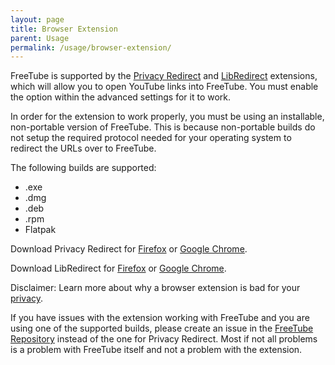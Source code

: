 ```yaml
---
layout: page
title: Browser Extension
parent: Usage
permalink: /usage/browser-extension/
---
```


FreeTube is supported by the [Privacy Redirect](https://github.com/SimonBrazell/privacy-redirect) and [LibRedirect](https://github.com/libredirect/libredirect) extensions, which will allow you to open YouTube links into FreeTube. You must enable the option within the advanced settings for it to work.

In order for the extension to work properly, you must be using an installable, non-portable version of FreeTube. This is because non-portable builds do not setup the required protocol needed for your operating system to redirect the URLs over to FreeTube.

The following builds are supported:

- .exe
- .dmg
- .deb
- .rpm
- Flatpak

Download Privacy Redirect for [Firefox](https://addons.mozilla.org/en-US/firefox/addon/privacy-redirect/) or [Google Chrome](https://chrome.google.com/webstore/detail/privacy-redirect/pmcmeagblkinmogikoikkdjiligflglb).

Download LibRedirect for [Firefox](https://addons.mozilla.org/firefox/addon/libredirect/) or [Google Chrome](https://github.com/libredirect/libredirect/blob/master/chromium.md).

Disclaimer: Learn more about why a browser extension is bad for your [privacy](https://www.privacyguides.org/browsers/#extensions).

If you have issues with the extension working with FreeTube and you are using one of the supported builds, please create an issue in the [FreeTube Repository](https://github.com/FreeTubeApp/FreeTube) instead of the one for Privacy Redirect. Most if not all problems is a problem with FreeTube itself and not a problem with the extension.
